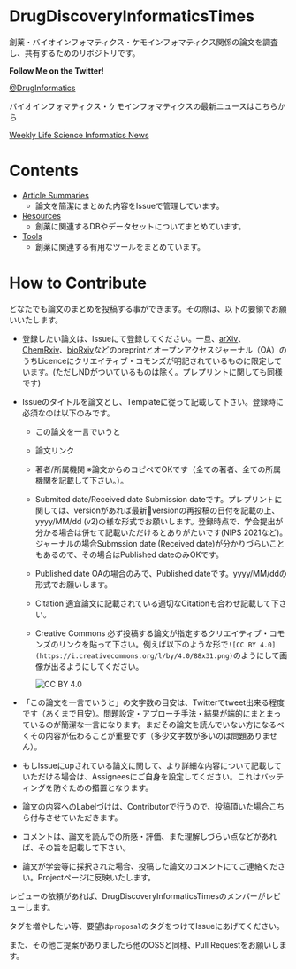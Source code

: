 # DrugDiscoveryInformaticsTimes

創薬・バイオインフォマティクス・ケモインフォマティクス関係の論文を調査し、共有するためのリポジトリです。

**Follow Me on the Twitter!**

[@DrugInformatics](https://twitter.com/DrugInformatics)

バイオインフォマティクス・ケモインフォマティクスの最新ニュースはこちらから

[Weekly Life Science Informatics News](https://www.getrevue.co/profile/blacktanktop)

# Contents

* [Article Summaries](https://github.com/DrugDiscoveryInformaticsTimes/DrugDiscoveryInformaticsTimes/issues)
  * 論文を簡潔にまとめた内容をIssueで管理しています。
* [Resources](https://github.com/DrugDiscoveryInformaticsTimes/DrugDiscoveryInformaticsTimes/tree/main/Resources)
  * 創薬に関連するDBやデータセットについてまとめています。
* [Tools](https://github.com/DrugDiscoveryInformaticsTimes/DrugDiscoveryInformaticsTimes/tree/main/Tools)
  * 創薬に関連する有用なツールをまとめています。

# How to Contribute

どなたでも論文のまとめを投稿する事ができます。その際は、以下の要領でお願いいたします。

* 登録したい論文は、Issueにて登録してください。一旦、[arXiv](https://arxiv.org/)、[ChemRxiv](https://chemrxiv.org/)、[bioRxiv](https://www.biorxiv.org/)などのpreprintとオープンアクセスジャーナル（OA）のうちLicenceにクリエイティブ・コモンズが明記されているものに限定しています。(ただしNDがついているものは除く。プレプリントに関しても同様です)
* Issueのタイトルを論文とし、Templateに従って記載して下さい。登録時に必須なのは以下のみです。
  * この論文を一言でいうと
  * 論文リンク
  * 著者/所属機関 ※論文からのコピペでOKです（全ての著者、全ての所属機関を記載して下さい。）。
  * Submited date/Received date  Submission dateです。プレプリントに関しては、versionがあれば最新versionの再投稿の日付を記載の上、yyyy/MM/dd (v2)の様な形式でお願いします。登録時点で、学会提出が分かる場合は併せて記載いただけるとありがたいです(NIPS 2021など)。ジャーナルの場合Submssion date (Received date)が分かりづらいこともあるので、その場合はPublished dateのみOKです。
  * Published date OAの場合のみで、Published dateです。yyyy/MM/ddの形式でお願いします。
  * Citation 適宜論文に記載されている適切なCitationも合わせ記載して下さい。
  * Creative Commons 必ず投稿する論文が指定するクリエイティブ・コモンズのリンクを貼って下さい。例えば以下のような形で`![CC BY 4.0](https://i.creativecommons.org/l/by/4.0/88x31.png)`のようにして画像が出るようにしてください。
    
    ![CC BY 4.0](https://i.creativecommons.org/l/by/4.0/88x31.png)
    
* 「この論文を一言でいうと」の文字数の目安は、Twitterでtweet出来る程度です（あくまで目安）。問題設定・アプローチ手法・結果が端的にまとまっているのが簡潔な一言になります。まだその論文を読んでいない方になるべくその内容が伝わることが重要です（多少文字数が多いのは問題ありません）。
* もしIssueにupされている論文に関して、より詳細な内容について記載していただける場合は、Assigneesにご自身を設定してください。これはバッティングを防ぐための措置となります。
* 論文の内容へのLabelづけは、Contributorで行うので、投稿頂いた場合こちら付与させていただきます。
* コメントは、論文を読んでの所感・評価、また理解しづらい点などがあれば、その旨を記載して下さい。
* 論文が学会等に採択された場合、投稿した論文のコメントにてご連絡ください。Projectページに反映いたします。

レビューの依頼があれば、DrugDiscoveryInformaticsTimesのメンバーがレビューします。

タグを増やしたい等、要望は`proposal`のタグをつけてIssueにあげてください。

また、その他ご提案がありましたら他のOSSと同様、Pull Requestをお願いします。
